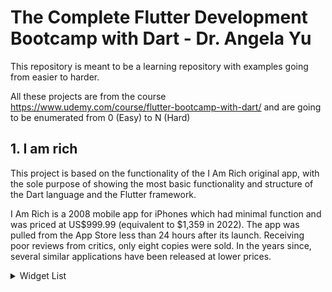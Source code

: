 # The Complete Flutter Development Bootcamp with Dart - Dr. Angela Yu

This repository is meant to be a learning repository with examples going from easier to harder.

All these projects are from the course https://www.udemy.com/course/flutter-bootcamp-with-dart/ and are going to be enumerated from 0 (Easy) to N (Hard)

## 1. I am rich
This project is based on the functionality of the I Am Rich original app, with the sole purpose of showing the most basic functionality and structure of the Dart language and the Flutter framework.

I Am Rich is a 2008 mobile app for iPhones which had minimal function and was priced at US$999.99 (equivalent to $1,359 in 2022). The app was pulled from the App Store less than 24 hours after its launch. Receiving poor reviews from critics, only eight copies were sold. In the years since, several similar applications have been released at lower prices.

<details>
  <summary>Widget List</summary>
  
  #### Video 24. Creating a New Flutter Project from Scratch
  1. <a class="documentation" href="https://api.flutter.dev/flutter/material/MaterialApp-class.html">MaterialApp()</a>
  2. <a class="documentation" href="https://api.flutter.dev/flutter/widgets/Center-class.html">Center()</a>
     * child: <a class="documentation" href="https://api.flutter.dev/flutter/widgets/Text-class.html">Text()</a>

  Code Added/Modified
  ```
    void main() {
        runApp(
            const MaterialApp(
                home: Center(
                child: Text('Hello World'),
                ),
            ),
        );
    }
  ```

  #### 26. Scaffolding a Flutter App
  1. <a href="https://api.flutter.dev/flutter/material/Scaffold-class.html">Scaffold()</a>
     * <a href="https://api.flutter.dev/flutter/material/AppBar-class.html">AppBar()</a>
         * title: Center(child: Text())
         * backgroundColor: <a href="https://api.flutter.dev/flutter/material/Colors-class.html">Colors</a>
     * body: <a href="https://api.flutter.dev/flutter/widgets/Image-class.html">Image()</a>
         * image: NetworkImage('url')
     * backgroundColor: Colors.blueGrey[200]

  Code Added/Modified
  ```
    void main() {
        runApp(
            MaterialApp(
                home: Scaffold(
                    appBar: AppBar(
                    title: Center(
                        child: Text("I Am Rich"),
                    ),
                    backgroundColor: Colors.blueGrey[900],
                    ),
                    body: Center(
                        child: Image(
                            image: NetworkImage(
                                'https://camo.githubusercontent.com/dc130e15e764a2ce83daf7503c9b73e5ee349259ceb82b4a0f393339289f8564/68747470733a2f2f63646e2d696d616765732d312e6d656469756d2e636f6d2f6d61782f313230302f312a352d616f4b3849426d58766535776842514d393047412e706e67'))),
                    backgroundColor: Colors.blueGrey[200],
                ),
            ),
        );
    }
  ```

  #### 27. Working with Assets in Flutter & the Pubspec file
  1. Image()
     * AssetImage('images/diamond.png'),
  * Notes:
     * To add images to the project you have to modify the pubspec.yaml by adding an <i>assets</i> section as a child of the flutter section

  #### Section 4: Running Your App on a Physical Device
  1. Enable Developer Mode
     * Settings > Search for Build number
     * Tap the Build Number until you get the pop up saying that you're now a developer
  2. Go to Developer options and enable USB Debugging
  3. Connect the Phone with USB
  4. Trust Your Computer if Prompted
  5. Run App in your Phone

  * Notes:
     * Troubleshooting MIUI 9 and above
         1. Settings -> Additional Settings -> Developer options ->
         2. Turn off "MIUI optimization" and Restart
         3. Turn On "USB Debugging"
         4. Turn On "Install via USB"
         5. MTP(Media Transfer Protocol) is the default mode.
         6. Works even in MTP in some cases
         7. Set USB Configuration to Charging
</details>